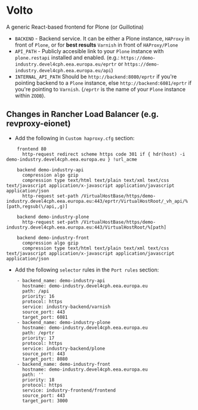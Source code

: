 # Volto

A generic React-based frontend for Plone (or Guillotina)

* `BACKEND` - Backend service. It can be either a Plone instance, `HAProxy` in front of `Plone`, or for **best results** `Varnish` in front of `HAProxy/Plone`
* `API_PATH` - Publicly accesible link to your `Plone` instance with `plone.restapi` installed and enabled. (e.g.: `https://demo-industry.devel4cph.eea.europa.eu/eprtr` or `https://demo-industry.devel4cph.eea.europa.eu/api`)
* `INTERNAL_API_PATH` Should be `http://backend:8080/eprtr` if you're pointing backend to a `Plone` instance, else `http://backend:6081/eprtr` if you're pointing to `Varnish`. (`/eprtr` is the name of your `Plone` instance within `ZODB`).

## Changes in Rancher Load Balancer (e.g. revproxy-eionet)

* Add the following in `Custom haproxy.cfg` section:

```
    frontend 80
      http-request redirect scheme https code 301 if { hdr(host) -i demo-industry.devel4cph.eea.europa.eu } !url_acme

    backend demo-industry-api
      compression algo gzip
      compression type text/html text/plain text/xml text/css text/javascript application/x-javascript application/javascript application/json
      http-request set-path /VirtualHostBase/https/demo-industry.devel4cph.eea.europa.eu:443/eprtr/VirtualHostRoot/_vh_api/%[path,regsub(\/api,,g)]

    backend demo-industry-plone
      http-request set-path /VirtualHostBase/https/demo-industry.devel4cph.eea.europa.eu:443/VirtualHostRoot/%[path]

    backend demo-industry-front
      compression algo gzip
      compression type text/html text/plain text/xml text/css text/javascript application/x-javascript application/javascript application/json

```

* Add the following `selector` rules in the `Port rules` section:

```
    - backend_name: demo-industry-api
      hostname: demo-industry.devel4cph.eea.europa.eu
      path: /api
      priority: 16
      protocol: https
      service: industry-backend/varnish
      source_port: 443
      target_port: 6081
    - backend_name: demo-industry-plone
      hostname: demo-industry.devel4cph.eea.europa.eu
      path: /eprtr
      priority: 17
      protocol: https
      service: industry-backend/plone
      source_port: 443
      target_port: 8080
    - backend_name: demo-industry-front
      hostname: demo-industry.devel4cph.eea.europa.eu
      path: ''
      priority: 18
      protocol: https
      service: industry-frontend/frontend
      source_port: 443
      target_port: 3000

```
